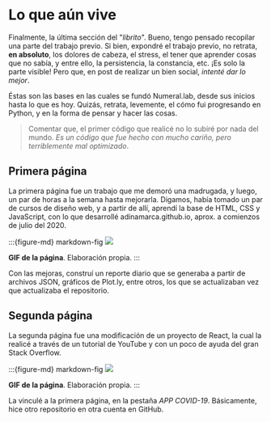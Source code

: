 # Lo que aún vive

Finalmente, la última sección del "*librito*". Bueno, tengo pensado recopilar una parte del trabajo previo. Si bien, expondré el trabajo previo, no retrata, **en absoluto**, los dolores de cabeza, el stress, el tener que aprender cosas que no sabía, y entre ello, la persistencia, la constancia, etc. ¡Es solo la parte visible! Pero que, en post de realizar un bien social, *intenté dar lo mejor*.

Éstas son las bases en las cuales se fundó Numeral.lab, desde sus inicios hasta lo que es hoy. Quizás, retrata, levemente, el cómo fui progresando en Python, y en la forma de pensar y hacer las cosas.

> Comentar que, el primer código que realicé no lo subiré por nada del mundo. *Es un código que fue hecho con mucho cariño, pero terriblemente mal optimizado*.

## Primera página

La primera página fue un trabajo que me demoró una madrugada, y luego, un par de horas a la semana hasta mejorarla. Digamos, había tomado un par de cursos de diseño web, y a partir de allí, aprendí la base de HTML, CSS y JavaScript, con lo que desarrollé adinamarca.github.io, aprox. a comienzos de julio del 2020.

:::{figure-md} markdown-fig
<img src="../../img/page/legado/4.gif">

**GIF de la página**. Elaboración propia.
:::

Con las mejoras, construí un reporte diario que se generaba a partir de archivos JSON, gráficos de Plot.ly, entre otros, los que se actualizaban vez que actualizaba el repositorio.

## Segunda página

La segunda página fue una modificación de un proyecto de React, la cual la realicé a través de un tutorial de YouTube y con un poco de ayuda del gran Stack Overflow.

:::{figure-md} markdown-fig
<img src="../../img/page/legado/5.gif">

**GIF de la página**. Elaboración propia.
:::

La vinculé a la primera página, en la pestaña *APP COVID-19*. Básicamente, hice otro repositorio en otra cuenta en GitHub.




